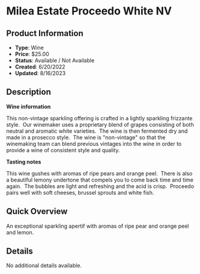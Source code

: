 # Milea Estate Proceedo White NV

## Product Information
- **Type**: Wine
- **Price**: $25.00
- **Status**: Available / Not Available
- **Created**: 6/20/2022
- **Updated**: 8/16/2023

## Description
<p><strong>Wine information</strong></p>
<p>This non-vintage sparkling offering is crafted in a lightly sparkling frizzante style.&nbsp; Our winemaker uses a proprietary blend of grapes consisting of both neutral and aromatic white varieties.&nbsp; The wine is then fermented dry and made in a prosecco style.&nbsp; The wine is "non-vintage" so that the winemaking team can blend previous vintages into the wine in order to provide a wine of consistent style and quality.&nbsp;</p>
<p><strong>Tasting notes</strong></p>
<p>This wine gushes with aromas of ripe pears and orange peel.&nbsp; There is also a beautiful lemony undertone that compels you to come back time and time again.&nbsp; The bubbles are light and refreshing and the acid is crisp.&nbsp; Proceedo pairs well with soft cheeses, brussel sprouts and white fish.</p>

## Quick Overview
An exceptional sparkling apertif with aromas of ripe pear and orange peel and lemon.

## Details
No additional details available.
